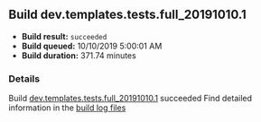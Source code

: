 ## Build dev.templates.tests.full_20191010.1
- **Build result:** `succeeded`
- **Build queued:** 10/10/2019 5:00:01 AM
- **Build duration:** 371.74 minutes
### Details
Build [dev.templates.tests.full_20191010.1](https://winappstudio.visualstudio.com/web/build.aspx?pcguid=a4ef43be-68ce-4195-a619-079b4d9834c2&builduri=vstfs%3a%2f%2f%2fBuild%2fBuild%2f31442) succeeded
Find detailed information in the [build log files]()
